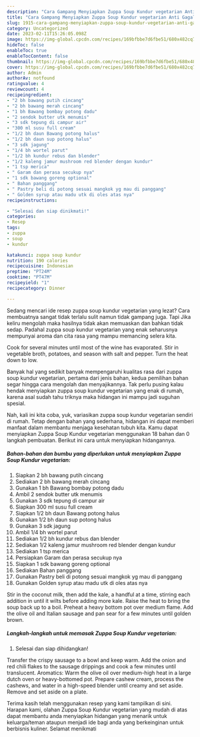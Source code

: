 ```yaml
---
description: "Cara Gampang Menyiapkan Zuppa Soup Kundur vegetarian Anti Gagal"
title: "Cara Gampang Menyiapkan Zuppa Soup Kundur vegetarian Anti Gagal"
slug: 1915-cara-gampang-menyiapkan-zuppa-soup-kundur-vegetarian-anti-gagal
category: Uncategorized
date: 2023-02-11T15:26:05.098Z
image: https://img-global.cpcdn.com/recipes/169bfbbe7d6fbe51/680x482cq70/zuppa-soup-kundur-vegetarian-foto-resep-utama.jpg
hideToc: false
enableToc: true
enableTocContent: false
thumbnail: https://img-global.cpcdn.com/recipes/169bfbbe7d6fbe51/680x482cq70/zuppa-soup-kundur-vegetarian-foto-resep-utama.jpg
cover: https://img-global.cpcdn.com/recipes/169bfbbe7d6fbe51/680x482cq70/zuppa-soup-kundur-vegetarian-foto-resep-utama.jpg
author: Admin
authorAv: notfound
ratingvalue: 4
reviewcount: 4
recipeingredient:
- "2 bh bawang putih cincang"
- "2 bh bawang merah cincang"
- "1 bh Bawang bombay potong dadu"
- "2 sendok butter utk menumis"
- "3 sdk tepung di campur air"
- "300 ml susu full cream"
- "1/2 bh daun Bawang potong halus"
- "1/2 bh daun sup potong halus"
- "3 sdk jagung"
- "1/4 bh wortel parut"
- "1/2 bh kundur rebus dan blender"
- "1/2 kaleng jamur mushroom red blender dengan kundur"
- "1 tsp merica"
- " Garam dan perasa secukup nya"
- "1 sdk bawang goreng optional"
- " Bahan panggang"
- " Pastry beli di potong sesuai mangkok yg mau di panggang"
- " Golden syrup atau madu utk di oles atas nya"
recipeinstructions:

- "Selesai dan siap dinikmati!"
categories:
- Resep
tags:
- zuppa
- soup
- kundur

katakunci: zuppa soup kundur 
nutrition: 190 calories
recipecuisine: Indonesian
preptime: "PT24M"
cooktime: "PT47M"
recipeyield: "1"
recipecategory: Dinner

---
```



Sedang mencari ide resep zuppa soup kundur vegetarian yang lezat? Cara membuatnya sangat tidak terlalu sulit namun tidak gampang juga. Tapi Jika keliru mengolah maka hasilnya tidak akan memuaskan dan bahkan tidak sedap. Padahal zuppa soup kundur vegetarian yang enak seharusnya mempunyai aroma dan cita rasa yang mampu memancing selera kita.


Cook for several minutes until most of the wine has evaporated. Stir in vegetable broth, potatoes, and season with salt and pepper. Turn the heat down to low.

Banyak hal yang sedikit banyak mempengaruhi kualitas rasa dari zuppa soup kundur vegetarian, pertama dari jenis bahan, kedua pemilihan bahan segar hingga cara mengolah dan menyajikannya. Tak perlu pusing kalau hendak menyiapkan zuppa soup kundur vegetarian yang enak di rumah, karena asal sudah tahu triknya maka hidangan ini mampu jadi suguhan spesial.


Nah, kali ini kita coba, yuk, variasikan zuppa soup kundur vegetarian sendiri di rumah. Tetap dengan bahan yang sederhana, hidangan ini dapat memberi manfaat dalam membantu menjaga kesehatan tubuh kita. Kamu dapat menyiapkan Zuppa Soup Kundur vegetarian menggunakan 18 bahan dan 0 langkah pembuatan. Berikut ini cara untuk menyiapkan hidangannya.

<!--inarticleads1-->

##### Bahan-bahan dan bumbu yang diperlukan untuk menyiapkan Zuppa Soup Kundur vegetarian:

1. Siapkan 2 bh bawang putih cincang
1. Sediakan 2 bh bawang merah cincang
1. Gunakan 1 bh Bawang bombay potong dadu
1. Ambil 2 sendok butter utk menumis
1. Gunakan 3 sdk tepung di campur air
1. Siapkan 300 ml susu full cream
1. Siapkan 1/2 bh daun Bawang potong halus
1. Gunakan 1/2 bh daun sup potong halus
1. Gunakan 3 sdk jagung
1. Ambil 1/4 bh wortel parut
1. Sediakan 1/2 bh kundur rebus dan blender
1. Sediakan 1/2 kaleng jamur mushroom red blender dengan kundur
1. Sediakan 1 tsp merica
1. Persiapkan  Garam dan perasa secukup nya
1. Siapkan 1 sdk bawang goreng optional
1. Sediakan  Bahan panggang
1. Gunakan  Pastry beli di potong sesuai mangkok yg mau di panggang
1. Gunakan  Golden syrup atau madu utk di oles atas nya


Stir in the coconut milk, then add the kale, a handful at a time, stirring each addition in until it wilts before adding more kale. Raise the heat to bring the soup back up to a boil. Preheat a heavy bottom pot over medium flame. Add the olive oil and Italian sausage and pan sear for a few minutes until golden brown. 

<!--inarticleads2-->

##### Langkah-langkah untuk memasak Zuppa Soup Kundur vegetarian:


1. Selesai dan siap dihidangkan!

Transfer the crispy sausage to a bowl and keep warm. Add the onion and red chili flakes to the sausage drippings and cook a few minutes until translucent. Aromatics: Warm the olive oil over medium-high heat in a large dutch oven or heavy-bottomed pot. Prepare cashew cream, process the cashews, and water in a high-speed blender until creamy and set aside. Remove and set aside on a plate. 

Terima kasih telah menggunakan resep yang kami tampilkan di sini. Harapan kami, olahan Zuppa Soup Kundur vegetarian yang mudah di atas dapat membantu anda menyiapkan hidangan yang menarik untuk keluarga/teman ataupun menjadi ide bagi anda yang berkeinginan untuk berbisnis kuliner. Selamat menikmati
